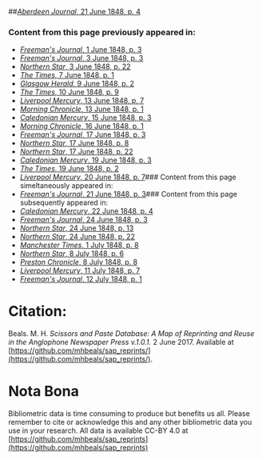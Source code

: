 ##[*Aberdeen Journal*, 21 June 1848, p. 4](https://mhbeals.github.io/sap_html/Aberdeen-Journal/Aberdeen-Journal-21-June-1848-p-4)

### Content from this page previously appeared in:
+ [*Freeman's Journal*, 1 June 1848, p. 3](https://mhbeals.github.io/sap_html/Freeman's-Journal/Freeman's-Journal-1-June-1848-p-3)
+ [*Freeman's Journal*, 3 June 1848, p. 3](https://mhbeals.github.io/sap_html/Freeman's-Journal/Freeman's-Journal-3-June-1848-p-3)
+ [*Northern Star*, 3 June 1848, p. 22](https://mhbeals.github.io/sap_html/Northern-Star/Northern-Star-3-June-1848-p-22)
+ [*The Times*, 7 June 1848, p. 1](https://mhbeals.github.io/sap_html/The-Times/The-Times-7-June-1848-p-1)
+ [*Glasgow Herald*, 9 June 1848, p. 2](https://mhbeals.github.io/sap_html/Glasgow-Herald/Glasgow-Herald-9-June-1848-p-2)
+ [*The Times*, 10 June 1848, p. 9](https://mhbeals.github.io/sap_html/The-Times/The-Times-10-June-1848-p-9)
+ [*Liverpool Mercury*, 13 June 1848, p. 7](https://mhbeals.github.io/sap_html/Liverpool-Mercury/Liverpool-Mercury-13-June-1848-p-7)
+ [*Morning Chronicle*, 13 June 1848, p. 1](https://mhbeals.github.io/sap_html/Morning-Chronicle/Morning-Chronicle-13-June-1848-p-1)
+ [*Caledonian Mercury*, 15 June 1848, p. 3](https://mhbeals.github.io/sap_html/Caledonian-Mercury/Caledonian-Mercury-15-June-1848-p-3)
+ [*Morning Chronicle*, 16 June 1848, p. 1](https://mhbeals.github.io/sap_html/Morning-Chronicle/Morning-Chronicle-16-June-1848-p-1)
+ [*Freeman's Journal*, 17 June 1848, p. 3](https://mhbeals.github.io/sap_html/Freeman's-Journal/Freeman's-Journal-17-June-1848-p-3)
+ [*Northern Star*, 17 June 1848, p. 8](https://mhbeals.github.io/sap_html/Northern-Star/Northern-Star-17-June-1848-p-8)
+ [*Northern Star*, 17 June 1848, p. 22](https://mhbeals.github.io/sap_html/Northern-Star/Northern-Star-17-June-1848-p-22)
+ [*Caledonian Mercury*, 19 June 1848, p. 3](https://mhbeals.github.io/sap_html/Caledonian-Mercury/Caledonian-Mercury-19-June-1848-p-3)
+ [*The Times*, 19 June 1848, p. 2](https://mhbeals.github.io/sap_html/The-Times/The-Times-19-June-1848-p-2)
+ [*Liverpool Mercury*, 20 June 1848, p. 7](https://mhbeals.github.io/sap_html/Liverpool-Mercury/Liverpool-Mercury-20-June-1848-p-7)### Content from this page simeltaneously appeared in:
+ [*Freeman's Journal*, 21 June 1848, p. 3](https://mhbeals.github.io/sap_html/Freeman's-Journal/Freeman's-Journal-21-June-1848-p-3)### Content from this page subsequently appeared in:
+ [*Caledonian Mercury*, 22 June 1848, p. 4](https://mhbeals.github.io/sap_html/Caledonian-Mercury/Caledonian-Mercury-22-June-1848-p-4)
+ [*Freeman's Journal*, 24 June 1848, p. 3](https://mhbeals.github.io/sap_html/Freeman's-Journal/Freeman's-Journal-24-June-1848-p-3)
+ [*Northern Star*, 24 June 1848, p. 13](https://mhbeals.github.io/sap_html/Northern-Star/Northern-Star-24-June-1848-p-13)
+ [*Northern Star*, 24 June 1848, p. 22](https://mhbeals.github.io/sap_html/Northern-Star/Northern-Star-24-June-1848-p-22)
+ [*Manchester Times*, 1 July 1848, p. 8](https://mhbeals.github.io/sap_html/Manchester-Times/Manchester-Times-1-July-1848-p-8)
+ [*Northern Star*, 8 July 1848, p. 6](https://mhbeals.github.io/sap_html/Northern-Star/Northern-Star-8-July-1848-p-6)
+ [*Preston Chronicle*, 8 July 1848, p. 8](https://mhbeals.github.io/sap_html/Preston-Chronicle/Preston-Chronicle-8-July-1848-p-8)
+ [*Liverpool Mercury*, 11 July 1848, p. 7](https://mhbeals.github.io/sap_html/Liverpool-Mercury/Liverpool-Mercury-11-July-1848-p-7)
+ [*Freeman's Journal*, 12 July 1848, p. 1](https://mhbeals.github.io/sap_html/Freeman's-Journal/Freeman's-Journal-12-July-1848-p-1)
                    
# Citation: 

Beals. M. H. *Scissors and Paste Database: A Map of Reprinting and Reuse in the Anglophone Newspaper Press v.1.0.1.* 2 June 2017. Available at [https://github.com/mhbeals/sap_reprints/](https://github.com/mhbeals/sap_reprints/). 
                    
# Nota Bona

Bibliometric data is time consuming to produce but benefits us all. Please remember to cite or acknowledge this and any other bibliometric data you use in your research. All data is available CC-BY 4.0 at [https://github.com/mhbeals/sap_reprints](https://github.com/mhbeals/sap_reprints)